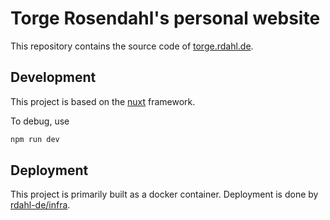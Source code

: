 # Torge Rosendahl's personal website

This repository contains the source code of [torge.rdahl.de](https://torge.rdahl.de).

## Development

This project is based on the [nuxt](https://nuxt.com/) framework.

To debug, use

```bash
npm run dev
```

## Deployment

This project is primarily built as a docker container.
Deployment is done by [rdahl-de/infra](https://github.com/rdahl-de/infra).
